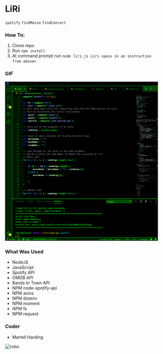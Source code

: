 # LiRi

`spotify` `findMovie` `findConcert`

### How To:

1. Clone repo
2. Run `npm install`
3. At command prompt run `node liri.js Liri <pass in an instruction from above>`

### GIF

![Liri Bot](https://github.com/Kalamath/liri-node-app/blob/master/screenshot/Liri.gif)

### What Was Used

* NodeJS
* JavaScript
* Spotify API
* OMDB API
* Bands In Town API
* NPM node-spotify-api
* NPM axios
* NPM dotenv
* NPM moment
* NPM fs
* NPM request

### Coder

* Martell Harding

![robo](https://github.com/Kalamath/liri-node-app/blob/master/robo.gif)

